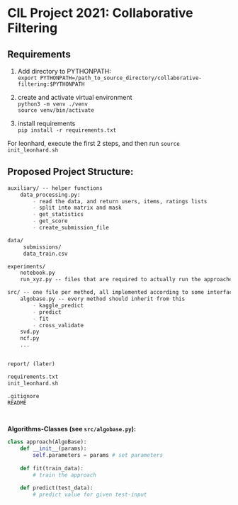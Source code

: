 # CIL Project 2021: Collaborative Filtering

## Requirements

1. Add directory to PYTHONPATH: \
    `export PYTHONPATH=/path_to_source_directory/collaborative-filtering:$PYTHONPATH`
    
2. create and activate virtual environment \
    `python3 -m venv ./venv` \
    `source venv/bin/activate`
    
3. install requirements \
    `pip install -r requirements.txt`
    
    
For leonhard, execute the first 2 steps, and then run `source init_leonhard.sh`

## Proposed Project Structure:
```markdown
auxiliary/ -- helper functions
    data_processing.py:
        - read the data, and return users, items, ratings lists
        - split into matrix and mask
        - get_statistics
        - get_score
        - create_submission_file

data/
     submissions/
     data_train.csv

experiments/
    notebook.py
    run_xyz.py -- files that are required to actually run the approaches (for reproducible experiments)

src/ -- one file per method, all implemented according to some interface (see below)
    algobase.py -- every method should inherit from this
        - kaggle_predict
        - predict
        - fit
        - cross_validate
    svd.py
    ncf.py
    ...


report/ (later)

requirements.txt
init_leonhard.sh

.gitignore
README

	
```

**Algorithms-Classes (see `src/algobase.py`):** 

```python
class approach(AlgoBase):
    def __init__(params):
        self.parameters = params # set parameters
    
    def fit(train_data):
        # train the approach
    
    def predict(test_data):
        # predict value for given test-input


	
```
